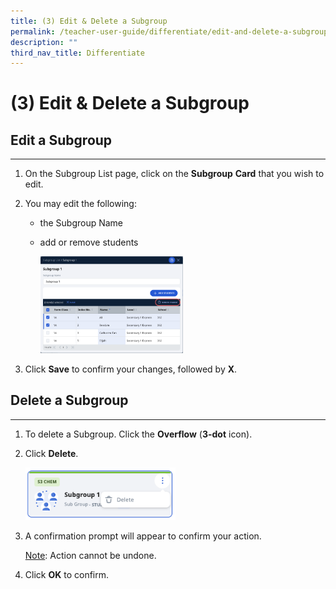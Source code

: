 ```yaml
---
title: (3) Edit & Delete a Subgroup
permalink: /teacher-user-guide/differentiate/edit-and-delete-a-subgroup/
description: ""
third_nav_title: Differentiate
---
```

<h1 id="-3-edit-delete-a-subgroup">(3) Edit &amp; Delete a Subgroup</h1>
<h2 id="-edit-a-subgroup-">Edit a Subgroup</h2>
<hr>
<ol>
<li>On the Subgroup List page, click on the <strong>Subgroup</strong> <strong>Card</strong> that you wish to edit.</li>
<li><p>You may edit the following:</p>
<ul>
<li>the Subgroup Name</li>
<li><p>add or remove students</p>
<p><img style="width: 50%;" src="/images/2Teacher/DI-EditSubgroups1.png"></p>
</li>
</ul>
</li>
<li><p>Click <strong>Save</strong> to confirm your changes, followed by <strong>X</strong>.</p>
</li>
</ol>
<h2 id="-delete-a-subgroup-">Delete a Subgroup</h2>
<hr>
<ol>
<li>To delete a Subgroup. Click the <strong>Overflow</strong> (<strong>3-dot</strong> icon).</li>
<li><p>Click <strong>Delete</strong>.</p>
<p><img style="width: 50%;" src="/images/2Teacher/DI-EditSubgroups2.png"></p>
</li>
<li><p>A confirmation prompt will appear to confirm your action.</p>
	<p><u>Note</u>: Action cannot be undone.</p>
</li>
<li><p>Click <strong>OK</strong> to confirm.</p>
</li>
</ol>